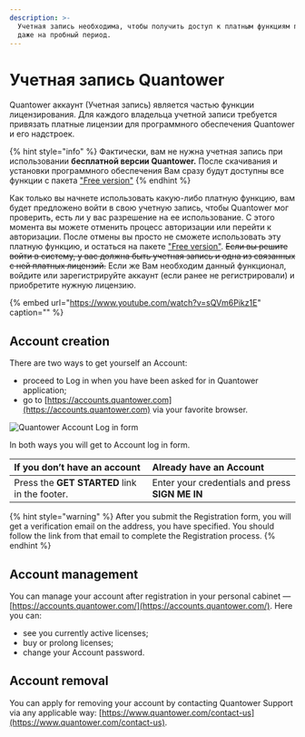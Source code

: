 ```yaml
---
description: >-
  Учетная запись необходима, чтобы получить доступ к платным функциям платформы
  даже на пробный период.
---
```


# Учетная запись Quantower

Quantower аккаунт \(Учетная запись\) является частью функции лицензирования. Для  каждого владельца учетной записи требуется привязать платные лицензии для программного обеспечения Quantower и его надстроек. 

{% hint style="info" %}
Фактически, вам не нужна учетная запись при использовании **бесплатной версии Quantower.**  После скачивания и установки программного обеспечения Вам сразу будут доступны все функции с пакета ["Free version"](https://help.quantower.com/getting-started/license-comparison)
{% endhint %}

Как только вы начнете использовать какую-либо платную функцию, вам будет предложено войти в свою учетную запись, чтобы Quantower мог проверить, есть ли у вас разрешение на ее использование. С этого момента вы можете отменить процесс авторизации или перейти к авторизации. После отмены вы просто не сможете использовать эту платную функцию, и остаться на пакете ["Free version"](https://help.quantower.com/getting-started/license-comparison). ~~Если вы решите войти в систему, у вас должна быть учетная запись и одна из связанных с ней платных лицензий.~~  Если же Вам необходим данный функционал, войдите или зарегистрируйте аккаунт \(если ранее не регистрировали\) и  приобретите нужную лицензию.  


{% embed url="https://www.youtube.com/watch?v=sQVm6Pikz1E" caption="" %}

## Account creation

There are two ways to get yourself an Account:

* proceed to Log in when you have been asked for in Quantower application; 
* go to [https://accounts.quantower.com](https://accounts.quantower.com) via your favorite browser.

![Quantower Account Log in form](https://lh5.googleusercontent.com/W4Plz6PIEosVP3gIaprdWE3wDWsKDTZlSCG8fh3a47hM9Mx9jxgq6nmj_x8yI02fa2ykPKfa73g79EOc9Jv7DzP15saDc6S-V4rNA_VCKGCFerll6we2m5M1odzBIJjtlBtTbYmA)

In both ways you will get to Account log in form.

| If you don’t have an account | Already have an Account |
| :--- | :--- |
| Press the **GET STARTED** link in the footer. | Enter your credentials and press **SIGN ME IN** |

{% hint style="warning" %}
After you submit the Registration form, you will get a verification email on the address, you have specified. You should follow the link from that email to complete the Registration process.
{% endhint %}

## Account management

You can manage your account after registration in your personal cabinet — [https://accounts.quantower.com/](https://accounts.quantower.com/). Here you can:

* see you currently active licenses;
* buy or prolong licenses;
* change your Account password.

## Account removal

You can apply for removing your account by contacting Quantower Support via any applicable way: [https://www.quantower.com/contact-us](https://www.quantower.com/contact-us).

